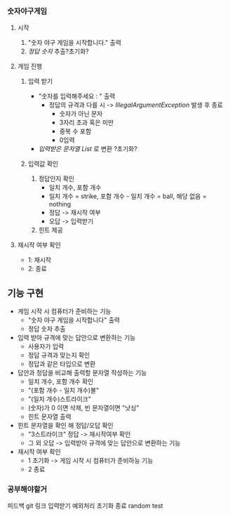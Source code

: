 ### 숫자야구게임  

1. 시작
   1. "숫자 야구 게임을 시작합니다." 출력
   2. *정답 숫자* 추출?초기화?
   
2. 게임 진행
   1. 입력 받기
      * "숫자를 입력해주세요 : " 출력
        * 정답의 규격과 다를 시 -> *IllegalArgumentException* 발생 후 종료
           * 숫자가 아닌 문자
           * 3자리 초과 혹은 미만
           * 중복 수 포함
           * 0입력
      * *입력받은 문자열 List<Integer>* 로 변환 ?초기화?

   2. 입력값 확인 
      1. 정답인지 확인
          * 일치 개수, 포함 개수
          * 일치 개수 = strike, 포함 개수 - 일치 개수 = ball, 해당 없음 = nothing
          * 정답 -> 재시작 여부
          * 오답 -> 입력받기
      2. 힌트 제공
   

3. 재시작 여부 확인
   * 1: 재시작
   * 2: 종료



## 기능 구현
* 게임 시작 시 컴퓨터가 준비하는 기능
  * "숫자 야구 게임을 시작합니다" 출력
  * 정답 숫자 추출
* 입력 받아 규격에 맞는 답안으로 변환하는 기능
  * 사용자가 입력
  * 정답 규격과 맞는지 확인
  * 정답과 같은 타입으로 변환
* 답안과 정답을 비교해 출력할 문자열 작성하는 기능
  * 일치 개수, 포함 개수 확인
  * "(포함 개수 - 일치 개수)볼"
  * "(일치 개수)스트라이크"
  * (숫자)가 0 이면 삭제, 빈 문자열이면 "낫싱"
  * 힌트 문자열 출력
* 힌트 문자열을 확인 해 정답/오답 확인
  * "3스트라이크" 정답 -> 재시작여부 확인
  * 그 외 오답 -> 입력받아 규격에 맞는 답안으로 변환하는 기능
* 재시작 여부 확인
  * 1 초기화 -> 게임 시작 시 컴퓨터가 준비하능 기능
  * 2 종료



### 공부해야할거
피드백 git 링크
입력받기
예외처리
초기화
종료
random
test
